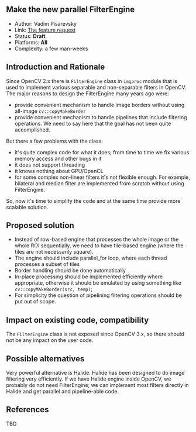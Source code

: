 ## Make the new parallel FilterEngine

* Author: Vadim Pisarevsky
* Link: [The feature request](https://github.com/opencv/opencv/issues/11012)
* Status: **Draft**
* Platforms: **All**
* Complexity: a few man-weeks

## Introduction and Rationale

Since OpenCV 2.x there is `FilterEngine` class in `imgproc` module that is used to implement various separable and non-separable filters in OpenCV. The major reasons to design the FilterEngine many years ago were:

* provide convenient mechanism to handle image borders without using all-image `cv::copyMakeBorder`
* provide convenient mechanism to handle pipelines that include filtering operations. We need to say here that the goal has not been quite accomplished.

But there a few problems with the class:

* it's quite complex code for what it does; from time to time we fix various memory access and other bugs in it
* it does not support threading
* it knows nothing about GPU/OpenCL
* for some complex non-linear filters it's not flexible enough. For example, bilateral and median filter are implemented from scratch without using FilterEngine. 

So, now it's time to simplify the code and at the same time provide more scalable solution.

## Proposed solution

* Instead of row-based engine that processes the whole image or the whole ROI sequentially, we need to have tile-based engine (where the tiles are not necessarily square).
* The engine should include parallel_for loop, where each thread processes a subset of tiles
* Border handling should be done automatically
* In-place processing should be implemented efficiently where appropriate, otherwise it should be emulated by using something like `cv::copyMakeBorder(src, temp)`;
* For simplicity the question of pipelining filtering operations should be put out of scope.

## Impact on existing code, compatibility

The `FilterEngine` class is not exposed since OpenCV 3.x, so there should not be any impact on the user code.

## Possible alternatives

Very powerful alternative is Halide. Halide has been designed to do image filtering very efficiently. If we have Halide engine inside OpenCV, we probably do not need FilterEngine; we can implement most filters directly in Halide and get parallel and pipeline-able code.

## References

TBD